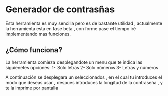 # Generador de contrasñas
Esta herramienta es muy sencilla pero es de bastante utilidad , actualmente la herramienta esta en fase beta , con forme pase el tiempo iré implementando mas funciones.

## ¿Cómo funciona?
La herramienta comieza desplegandote un menu que te indica las siguienetes opciones:
    1- Solo letras
    2- Solo números
    3- Letras y números

A continuación se desplegara un seleccionados , en el cual tu introduces el modo que deseas usar ,  despues introduces la longitud de la contraseña , y te la imprime por pantalla
